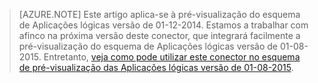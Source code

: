 > [AZURE.NOTE] Este artigo aplica-se à pré-visualização do esquema de Aplicações lógicas versão de 01-12-2014. Estamos a trabalhar com afinco na próxima versão deste conector, que integrará facilmente a pré-visualização do esquema de Aplicações lógicas versão de 01-08-2015. Entretanto, [veja como pode utilizar este conector no esquema de pré-visualização das Aplicações lógicas versão de 01-08-2015](https://blogs.msdn.microsoft.com/logicapps/2016/02/25/accessing-v1-apis-and-biztalk-apis-from-logic-apps/). 


<!--HONumber=Jun16_HO2-->


